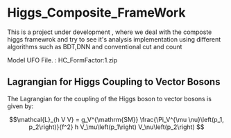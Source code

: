 # Higgs_Composite_FrameWork
This is a project under development , where we deal with the composte higgs framewrok and try to see it's analysis implementation using different algorithms such as BDT,DNN and conventional cut and count
<br/>

Model UFO File. : HC_FormFactor:1.zip <br/>

## Lagrangian for Higgs Coupling to Vector Bosons

The Lagrangian for the coupling of the Higgs boson to vector bosons is given by:

```math
\mathcal{L}_{h V V} = g_V^{\mathrm{SM}} \frac{\Pi_V^{\mu \nu}\left(p_1, p_2\right)}{f^2} h V_\mu\left(p_1\right) V_\nu\left(p_2\right)



